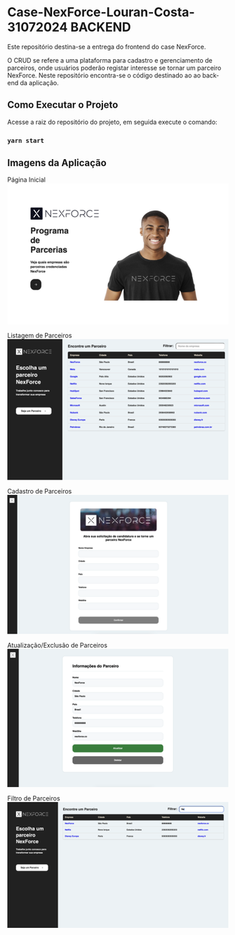 # Case-NexForce-Louran-Costa-31072024 BACKEND

Este repositório destina-se a entrega do frontend do case NexForce.

O CRUD se refere a uma plataforma para cadastro e gerenciamento de parceiros, onde usuários poderão registar interesse se tornar um parceiro NexForce. Neste repositório encontra-se o código destinado ao ao back-end da aplicação.

## Como Executar o Projeto

Acesse a raiz do repositório do projeto, em seguida execute o comando:

### `yarn start`

## Imagens da Aplicação

Página Inicial
<img src="/app_screens/pagina-inicial.png">

Listagem de Parceiros
<img src="/app_screens/listagem-parceiros.png">

Cadastro de Parceiros
<img src="/app_screens/cadastro-parceiro.png">

Atualização/Exclusão de Parceiros
<img src="/app_screens/atualzar-deletar-parceiro.png">

Filtro de Parceiros
<img src="/app_screens/filtro-parceiros.png">
